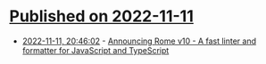 # [Published on 2022-11-11](index.md)

* [2022-11-11, 20:46:02](https://lobste.rs/s/djbbex/announcing_rome_v10_fast_linter) - [Announcing Rome v10 - A fast linter and formatter for JavaScript and TypeScript](https://rome.tools/blog/2022/11/08/rome-10/)
